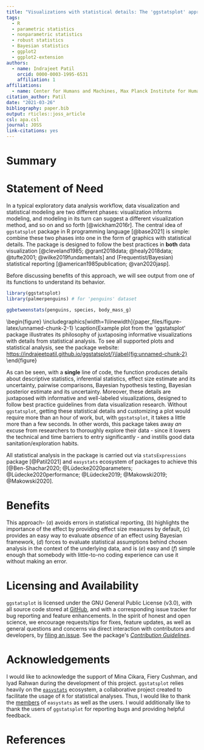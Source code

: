 ```yaml
---
title: "Visualizations with statistical details: The 'ggstatsplot' approach"
tags:
  - R
  - parametric statistics
  - nonparametric statistics
  - robust statistics
  - Bayesian statistics
  - ggplot2
  - ggplot2-extension
authors:
  - name: Indrajeet Patil
    orcid: 0000-0003-1995-6531
    affiliation: 1
affiliations:
  - name: Center for Humans and Machines, Max Planck Institute for Human Development, Berlin, Germany
citation_author: Patil
date: "2021-03-26"
bibliography: paper.bib
output: rticles::joss_article
csl: apa.csl
journal: JOSS
link-citations: yes
---
```




# Summary


# Statement of Need

In a typical exploratory data analysis workflow, data visualization and
statistical modeling are two different phases: visualization informs modeling,
and modeling in its turn can suggest a different visualization method, and so on
and so forth [@wickham2016r]. The central idea of `ggstatsplot` package in R
programming language [@base2021] is simple: combine these two phases into one in
the form of graphics with statistical details. The package is designed to follow
the best practices in **both** data visualization [@cleveland1985;
@grant2018data; @healy2018data; @tufte2001;
@wilke2019fundamentals] and (Frequentist/Bayesian) statistical reporting
[@american1985publication; @van2020jasp].

Before discussing benefits of this approach, we will see output from one of its
functions to understand its behavior.


```r
library(ggstatsplot)
library(palmerpenguins) # for 'penguins' dataset

ggbetweenstats(penguins, species, body_mass_g)
```

\begin{figure}
\includegraphics[width=1\linewidth]{paper_files/figure-latex/unnamed-chunk-2-1} \caption{Example plot from the 'ggstatsplot' package illustrates its philosophy of juxtaposing informative visualizations with details from statistical analysis. To see all supported plots and statistical analysis, see the package website: https://indrajeetpatil.github.io/ggstatsplot/}\label{fig:unnamed-chunk-2}
\end{figure}

As can be seen, with a **single** line of code, the function produces details
about descriptive statistics, inferential statistics, effect size estimate and
its uncertainty, pairwise comparisons, Bayesian hypothesis testing, Bayesian
posterior estimate and its uncertainty. Moreover, these details are juxtaposed
with informative and well-labeled visualizations, designed to follow best
practice guidelines from data visualization research. Without `ggstatsplot`,
getting these statistical details and customizing a plot would require more than
an hour of work, but, with `ggstatsplot`, it takes a little more than a few
seconds. In other words, this package takes away *an* excuse from researchers to
thoroughly explore their data - since it lowers the technical and time barriers
to entry significantly - and instills good data sanitation/exploration habits.

All statistical analysis in the package is carried out via `statsExpressions`
package [@Patil2021] and `easystats` ecosystem of packages to achieve this
[@Ben-Shachar2020; @Lüdecke2020parameters;
@Lüdecke2020performance; @Lüdecke2019; @Makowski2019; @Makowski2020].

# Benefits

This approach- (*a*) avoids errors in statistical reporting, (*b*) highlights
the importance of the effect by providing effect size measures by default, (*c*)
provides an easy way to evaluate *absence* of an effect using Bayesian
framework, (*d*) forces to evaluate statistical assumptions behind chosen
analysis in the context of the underlying data, and is (*e*) easy and (*f*)
simple enough that somebody with little-to-no coding experience can use it
without making an error.

# Licensing and Availability

`ggstatsplot` is licensed under the GNU General Public License (v3.0), with
all source code stored at
[GitHub](https://github.com/IndrajeetPatil/ggstatsplot/), and with a
corresponding issue tracker for bug reporting and feature enhancements. In the
spirit of honest and open science, we encourage requests/tips for fixes, feature
updates, as well as general questions and concerns via direct interaction with
contributors and developers, by [filing an issue](https://github.com/IndrajeetPatil/ggstatsplot/issues). See the
package's [*Contribution Guidelines*](https://indrajeetpatil.github.io/ggstatsplot/CONTRIBUTING.html).

# Acknowledgements

I would like to acknowledge the support of Mina Cikara, Fiery Cushman, and Iyad
Rahwan during the development of this project. `ggstatsplot` relies heavily on
the [`easystats`](https://github.com/easystats/easystats) ecosystem, a
collaborative project created to facilitate the usage of `R` for statistical
analyses. Thus, I would like to thank the
[members](https://github.com/orgs/easystats/people) of `easystats` as well as
the users. I would additionally like to thank the users of `ggstatsplot` for
reporting bugs and providing helpful feedback.

# References
